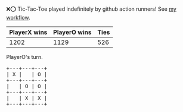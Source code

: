 :x::o: Tic-Tac-Toe played indefinitely by github action runners! See [my workflow](.github/workflows/play.yaml).

|PlayerX wins|PlayerO wins|Ties|
|-|-|-|
|1202|1129|526|

PlayerO's turn.

<pre>
+---+---+---+
| X |   | O |
+---+---+---+
|   | O | O |
+---+---+---+
|   | X | X |
+---+---+---+
</pre>